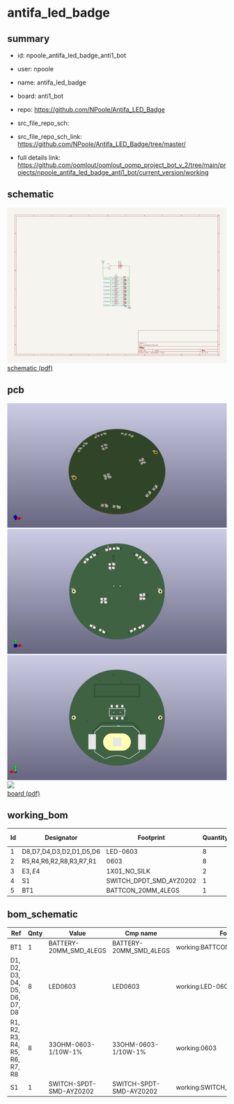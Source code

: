 # antifa_led_badge
 
## summary 
* id: npoole_antifa_led_badge_anti1_bot
* user: npoole
* name: antifa_led_badge
* board: anti1_bot
* repo: https://github.com/NPoole/Antifa_LED_Badge



* src_file_repo_sch: 
* src_file_repo_sch_link: https://github.com/NPoole/Antifa_LED_Badge/tree/master/
* full details link: https://github.com/oomlout/oomlout_oomp_project_bot_v_2/tree/main/projects/npoole_antifa_led_badge_anti1_bot/current_version/working  

## schematic  
![](working_schematic_600.png)  
[schematic (pdf)](working_schematic.pdf) 






















## pcb  
![](working_3d_600.png) 
![](working_3d_front_600.png)  
![](working_3d_back_600.png)  
![](working_600.png)  
[board (pdf)](working.pdf)  

## working_bom
| Id | Designator | Footprint | Quantity | Designation | Supplier and ref |  | None | 
| --- | --- | --- | --- | --- | --- | --- | --- | 
| 1 | D8,D7,D4,D3,D2,D1,D5,D6 | LED-0603 | 8 |  |  |  | [''] | 
| 2 | R5,R4,R6,R2,R8,R3,R7,R1 | 0603 | 8 | 33 |  |  | [''] | 
| 3 | E$3,E$4 | 1X01_NO_SILK | 2 |  |  |  | [''] | 
| 4 | S1 | SWITCH_DPDT_SMD_AYZ0202 | 1 |  |  |  | [''] | 
| 5 | BT1 | BATTCON_20MM_4LEGS | 1 |  |  |  | [''] | 


## bom_schematic
| Ref | Qnty | Value | Cmp name | Footprint | Description | Vendor | DNP | 
| --- | --- | --- | --- | --- | --- | --- | --- | 
| BT1 | 1 | BATTERY-20MM_SMD_4LEGS | BATTERY-20MM_SMD_4LEGS | working:BATTCON_20MM_4LEGS |  |  |  | 
| D1, D2, D3, D4, D5, D6, D7, D8 | 8 | LED0603 | LED0603 | working:LED-0603 |  |  |  | 
| R1, R2, R3, R4, R5, R6, R7, R8 | 8 | 33OHM-0603-1/10W-1% | 33OHM-0603-1/10W-1% | working:0603 |  |  |  | 
| S1 | 1 | SWITCH-SPDT-SMD-AYZ0202 | SWITCH-SPDT-SMD-AYZ0202 | working:SWITCH_DPDT_SMD_AYZ0202 |  |  |  | 



